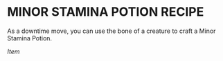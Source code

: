 # MINOR STAMINA POTION RECIPE

As a downtime move, you can use the bone of a creature to craft a Minor Stamina Potion.

*Item*